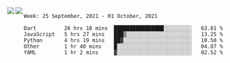 <a href="https://github.com/anuraghazra/github-readme-stats">
  <img align="left" src="https://github-readme-stats.vercel.app/api?username=Tanesan&count_private=true&show_icons=true" />
</a>
<a href="https://github.com/anuraghazra/github-readme-stats">
  <img align="left" src="https://github-readme-stats.vercel.app/api/top-langs/?username=Tanesan" />
</a>

<!--START_SECTION:waka-->
```text
Week: 25 September, 2021 - 01 October, 2021

Dart         26 hrs 18 mins  ████████████████░░░░░░░░░   63.81 % 
JavaScript   5 hrs 27 mins   ███▒░░░░░░░░░░░░░░░░░░░░░   13.25 % 
Python       4 hrs 19 mins   ██▓░░░░░░░░░░░░░░░░░░░░░░   10.50 % 
Other        1 hr 40 mins    █░░░░░░░░░░░░░░░░░░░░░░░░   04.07 % 
YAML         1 hr 2 mins     ▓░░░░░░░░░░░░░░░░░░░░░░░░   02.52 % 
```
<!--END_SECTION:waka-->
